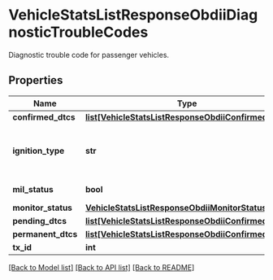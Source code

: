 # VehicleStatsListResponseObdiiDiagnosticTroubleCodes

Diagnostic trouble code for passenger vehicles.
## Properties
Name | Type | Description | Notes
------------ | ------------- | ------------- | -------------
**confirmed_dtcs** | [**list[VehicleStatsListResponseObdiiConfirmedDtcs]**](VehicleStatsListResponseObdiiConfirmedDtcs.md) | Confirmed DTC codes. | [optional] 
**ignition_type** | **str** | The ignition type of this passenger vehicle. Valid values are \&quot;spark\&quot; and \&quot;compression\&quot; | [optional] 
**mil_status** | **bool** | The MIL status, indicating a check engine light. | [optional] 
**monitor_status** | [**VehicleStatsListResponseObdiiMonitorStatus**](VehicleStatsListResponseObdiiMonitorStatus.md) |  | [optional] 
**pending_dtcs** | [**list[VehicleStatsListResponseObdiiConfirmedDtcs]**](VehicleStatsListResponseObdiiConfirmedDtcs.md) | Pending DTC codes. | [optional] 
**permanent_dtcs** | [**list[VehicleStatsListResponseObdiiConfirmedDtcs]**](VehicleStatsListResponseObdiiConfirmedDtcs.md) | Permanent DTC codes. | [optional] 
**tx_id** | **int** | The TX identifier. | 

[[Back to Model list]](../README.md#documentation-for-models) [[Back to API list]](../README.md#documentation-for-api-endpoints) [[Back to README]](../README.md)


